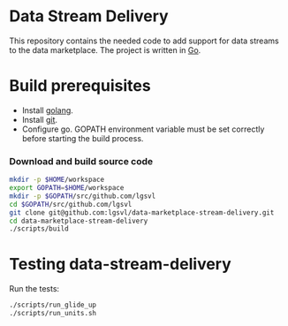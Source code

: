 # Data Stream Delivery
This repository contains the needed code to add support for data streams to the data marketplace. The project is written in [Go](https://golang.org/).

# Build prerequisites
  * Install [golang](https://golang.org/).
  * Install [git](https://git-scm.com/book/en/v2/Getting-Started-Installing-Git).
  * Configure go. GOPATH environment variable must be set correctly before starting the build process.

### Download and build source code

```bash
mkdir -p $HOME/workspace
export GOPATH=$HOME/workspace
mkdir -p $GOPATH/src/github.com/lgsvl
cd $GOPATH/src/github.com/lgsvl
git clone git@github.com:lgsvl/data-marketplace-stream-delivery.git
cd data-marketplace-stream-delivery
./scripts/build
```
# Testing data-stream-delivery

Run the tests:
```bash
./scripts/run_glide_up
./scripts/run_units.sh
```
